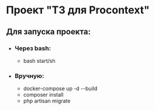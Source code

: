 # Проект "ТЗ для Procontext"

## Для запуска проекта: 
- ### Через  bash:
    - bash start/sh
- ### Вручную:
    - docker-compose up -d --build
    - composer install
    - php artisan migrate